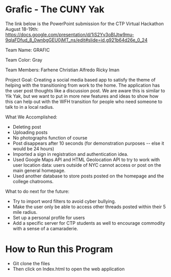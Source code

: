 
# Grafic - The CUNY Yak

The link below is the PowerPoint submission for the CTP Virtual Hackathon August 18-19th:
https://docs.google.com/presentation/d/1iS2Yv3oBIJtw9mu-9qlaFDfud_8_0wnbgGEU0jMT_ns/edit#slide=id.g921b64d26e_0_24

Team Name: GRAFIC

Team Color: Gray

Team Members:
Farhene
Christian
Alfredo
Ricky
Iman

Project Goal: Creating a social media based app to satisfy the theme of helping with the transitioning from work to the home. The application has the user post thoughts like a discussion post. We are aware this is similar to Yik Yak, but we want to put in more new features and ideas to show how this can help out with the WFH transition for people who need someone to talk to in a local radius.


What We Accomplished:
- Deleting post
- Uploading posts
- No photographs function of course
- Post disappears after 10 seconds (for demonstration purposes -- else it would be 24 hours)
- Imported a sign in registration and authentication idea.
- Used Google Maps API and HTML Geolocation API to try to work with user location data: 
      users outside of NYC cannot access or post on the main general homepage.
- Used another database to store posts posted on the homepage and the college chatrooms.



What to do next for the future:

- Try to import word filters to avoid cyber bullying.
- Make the user only be able to access other threads posted within their 5 mile radius.
- Set up a personal profile for users
- Add a specific server for CTP students as well to encourage commodity with a sense of a camaraderie.

# How to Run this Program
- Git clone the files
- Then click on Index.html to open the web application
